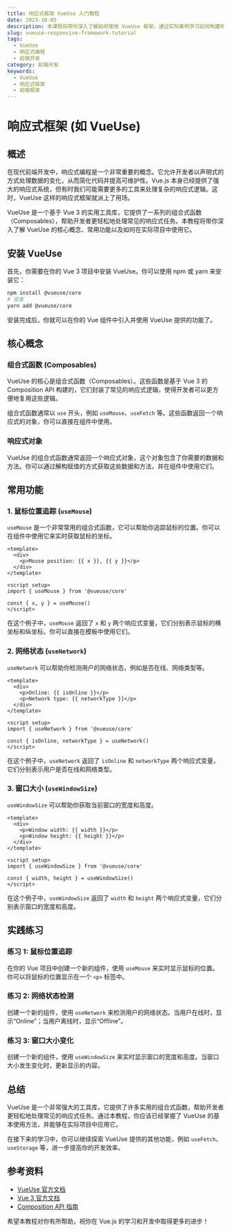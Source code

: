 ```yaml
---
title: 响应式框架 VueUse 入门教程
date: 2023-10-05
description: 本课程将带你深入了解如何使用 VueUse 框架，通过实际案例学习如何构建响应式应用。
slug: vueuse-responsive-framework-tutorial
tags:
  - VueUse
  - 响应式编程
  - 前端开发
category: 前端开发
keywords:
  - VueUse
  - 响应式框架
  - 前端框架
---
```


# 响应式框架 (如 VueUse)

## 概述

在现代前端开发中，响应式编程是一个非常重要的概念。它允许开发者以声明式的方式处理数据的变化，从而简化代码并提高可维护性。Vue.js 本身已经提供了强大的响应式系统，但有时我们可能需要更多的工具来处理复杂的响应式逻辑。这时，VueUse 这样的响应式框架就派上了用场。

VueUse 是一个基于 Vue 3 的实用工具库，它提供了一系列的组合式函数（Composables），帮助开发者更轻松地处理常见的响应式任务。本教程将带你深入了解 VueUse 的核心概念、常用功能以及如何在实际项目中使用它。

## 安装 VueUse

首先，你需要在你的 Vue 3 项目中安装 VueUse。你可以使用 npm 或 yarn 来安装它：

```bash
npm install @vueuse/core
# 或者
yarn add @vueuse/core
```

安装完成后，你就可以在你的 Vue 组件中引入并使用 VueUse 提供的功能了。

## 核心概念

### 组合式函数 (Composables)

VueUse 的核心是组合式函数（Composables）。这些函数是基于 Vue 3 的 Composition API 构建的，它们封装了常见的响应式逻辑，使得开发者可以更方便地复用这些逻辑。

组合式函数通常以 `use` 开头，例如 `useMouse`、`useFetch` 等。这些函数返回一个响应式的对象，你可以直接在组件中使用。

### 响应式对象

VueUse 的组合式函数通常返回一个响应式对象，这个对象包含了你需要的数据和方法。你可以通过解构赋值的方式获取这些数据和方法，并在组件中使用它们。

## 常用功能

### 1. 鼠标位置追踪 (`useMouse`)

`useMouse` 是一个非常常用的组合式函数，它可以帮助你追踪鼠标的位置。你可以在组件中使用它来实时获取鼠标的坐标。

```vue
<template>
  <div>
    <p>Mouse position: {{ x }}, {{ y }}</p>
  </div>
</template>

<script setup>
import { useMouse } from '@vueuse/core'

const { x, y } = useMouse()
</script>
```

在这个例子中，`useMouse` 返回了 `x` 和 `y` 两个响应式变量，它们分别表示鼠标的横坐标和纵坐标。你可以直接在模板中使用它们。

### 2. 网络状态 (`useNetwork`)

`useNetwork` 可以帮助你检测用户的网络状态，例如是否在线、网络类型等。

```vue
<template>
  <div>
    <p>Online: {{ isOnline }}</p>
    <p>Network type: {{ networkType }}</p>
  </div>
</template>

<script setup>
import { useNetwork } from '@vueuse/core'

const { isOnline, networkType } = useNetwork()
</script>
```

在这个例子中，`useNetwork` 返回了 `isOnline` 和 `networkType` 两个响应式变量，它们分别表示用户是否在线和网络类型。

### 3. 窗口大小 (`useWindowSize`)

`useWindowSize` 可以帮助你获取当前窗口的宽度和高度。

```vue
<template>
  <div>
    <p>Window width: {{ width }}</p>
    <p>Window height: {{ height }}</p>
  </div>
</template>

<script setup>
import { useWindowSize } from '@vueuse/core'

const { width, height } = useWindowSize()
</script>
```

在这个例子中，`useWindowSize` 返回了 `width` 和 `height` 两个响应式变量，它们分别表示窗口的宽度和高度。

## 实践练习

### 练习 1: 鼠标位置追踪

在你的 Vue 项目中创建一个新的组件，使用 `useMouse` 来实时显示鼠标的位置。你可以将鼠标的位置显示在一个 `<p>` 标签中。

### 练习 2: 网络状态检测

创建一个新的组件，使用 `useNetwork` 来检测用户的网络状态。当用户在线时，显示“Online”；当用户离线时，显示“Offline”。

### 练习 3: 窗口大小变化

创建一个新的组件，使用 `useWindowSize` 来实时显示窗口的宽度和高度。当窗口大小发生变化时，更新显示的内容。

## 总结

VueUse 是一个非常强大的工具库，它提供了许多实用的组合式函数，帮助开发者更轻松地处理常见的响应式任务。通过本教程，你应该已经掌握了 VueUse 的基本使用方法，并能够在实际项目中应用它。

在接下来的学习中，你可以继续探索 VueUse 提供的其他功能，例如 `useFetch`、`useStorage` 等，进一步提高你的开发效率。

## 参考资料

- [VueUse 官方文档](https://vueuse.org/)
- [Vue 3 官方文档](https://v3.vuejs.org/)
- [Composition API 指南](https://v3.vuejs.org/guide/composition-api-introduction.html)

希望本教程对你有所帮助，祝你在 Vue.js 的学习和开发中取得更多的进步！